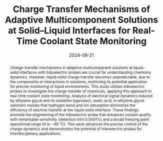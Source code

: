 ---
title: "Charge Transfer Mechanisms of Adaptive Multicomponent Solutions  at Solid–Liquid Interfaces for Real-Time Coolant State Monitoring"
authors:
- Yanxu Lu
- Leibo Li
- Shengdao Wang
- Xin Pu
- You-Liang Zhu
- Yanchao Yang
- Jiashuang Luan
- Shuling Zhang
- Guibin Wang
date: "2024-08-21"
doi: "10.1021/acs.nanolett.4c03174"
publication_types: ["期刊文章"]
publication: "Nano Letters"
publication_short: "Nano Lett. 2024,33,24,10372-10379"
abstract: "
<!--more-->
Charge-transfer mechanisms in adaptive multicomponent  solutions at liquid–solid interfaces with triboelectric probes are  crucial for understanding chemistry dynamics. However, liquid–solid  charge transfer becomes unpredictable, due to the components or  interactions in solutions, restricting its potential application for  precise monitoring of liquid environments. This study utilizes  triboelectric probes to investigate the charge transfer of chemicals,  applying this approach to real-time coolant state monitoring. Analysis  of electrical signal dynamics induced by ethylene glycol and its  oxidation byproduct, oxalic acid, in ethylene glycol solutions reveals  that hydrogen bond and ion adsorption diminishes the efficiency of  electron transfer at the liquid–solid interface. These findings promote  the engineering of the triboelectric probe that enhances coolant quality  with remarkable sensitivity (detection limit:0.0001%) and a broad  freezing point operational range (0 to −49 °C). This work advances the  precise control of the charge dynamics and demonstrates the potential of  triboelectric probes for interdisciplinary applications."
url_pdf: "https://doi.org/10.1021/acs.nanolett.4c03174"
---